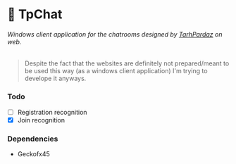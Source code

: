 # 💬 TpChat

###### Windows client application for the chatrooms designed by [TarhPardaz](https://www.tarhpardaz.ir) on web.
> Despite the fact that the websites are definitely not prepared/meant to be used this way (as a windows client application) I'm trying to develope it anyways.

### Todo
- [ ] Registration recognition
- [x] Join recognition

### Dependencies
* Geckofx45
